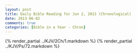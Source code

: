 ```yaml
---
layout: post
title: Daily Bible Reading for Jun 2, 2013 (Chronological)
date: 2013-06-02
comments: true
categories: [Bible in a Year - Chron]
---
```

{% render_partial ../KJV/2Ch/1.markdown %}
{% render_partial ../KJV/Ps/72.markdown %}
